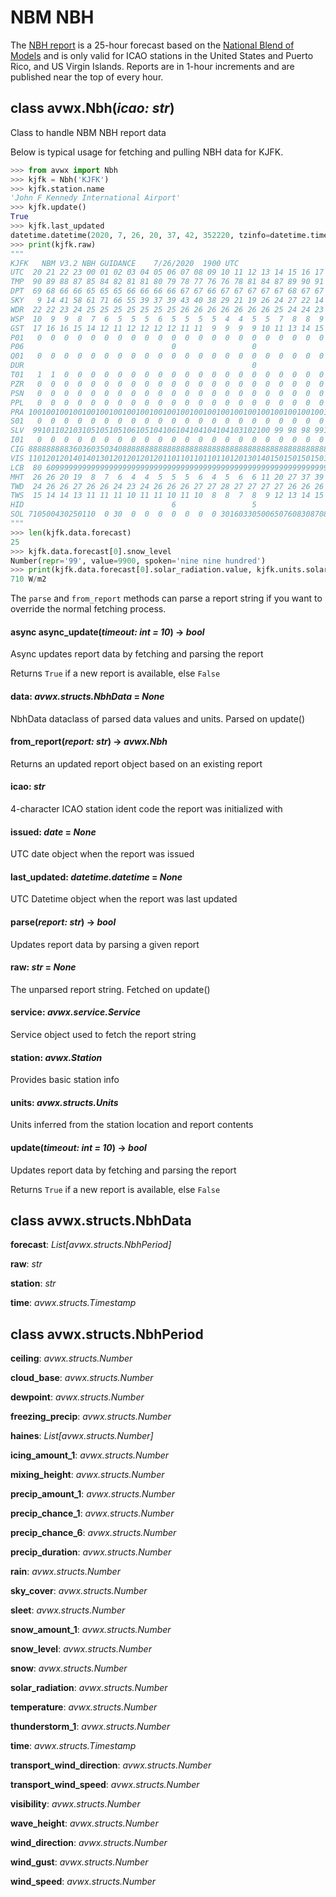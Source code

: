 # NBM NBH

The [NBH report](https://www.weather.gov/mdl/nbm_textcard_v32#nbh) is a 25-hour forecast based on the [National Blend of Models](https://www.weather.gov/mdl/nbm_home) and is only valid for ICAO stations in the United States and Puerto Rico, and US Virgin Islands. Reports are in 1-hour increments and are published near the top of every hour.

## class avwx.**Nbh**(*icao: str*)

Class to handle NBM NBH report data

Below is typical usage for fetching and pulling NBH data for KJFK.

```python
>>> from avwx import Nbh
>>> kjfk = Nbh('KJFK')
>>> kjfk.station.name
'John F Kennedy International Airport'
>>> kjfk.update()
True
>>> kjfk.last_updated
datetime.datetime(2020, 7, 26, 20, 37, 42, 352220, tzinfo=datetime.timezone.utc)
>>> print(kjfk.raw)
"""
KJFK   NBM V3.2 NBH GUIDANCE    7/26/2020  1900 UTC
UTC  20 21 22 23 00 01 02 03 04 05 06 07 08 09 10 11 12 13 14 15 16 17 18 19 20
TMP  90 89 88 87 85 84 82 81 81 80 79 78 77 76 76 78 81 84 87 89 90 91 92 92 93
DPT  69 68 66 66 65 65 65 66 66 66 66 67 67 66 67 67 67 67 67 68 67 67 67 67 67
SKY   9 14 41 58 61 71 66 55 39 37 39 43 40 38 29 21 19 26 24 27 22 14 22 26 26
WDR  22 22 23 24 25 25 25 25 25 25 25 26 26 26 26 26 26 26 25 24 24 23 23 22 23
WSP  10  9  9  8  7  6  5  5  5  6  5  5  5  5  4  4  5  5  7  8  8  9 10 10 10
GST  17 16 16 15 14 12 11 12 12 12 12 11 11  9  9  9  9 10 11 13 14 15 16 17 17
P01   0  0  0  0  0  0  0  0  0  0  0  0  0  0  0  0  0  0  0  0  0  0  0  0  0
P06                                 0                 0                 0
Q01   0  0  0  0  0  0  0  0  0  0  0  0  0  0  0  0  0  0  0  0  0  0  0  0  0
DUR                                                   0
T01   1  1  0  0  0  0  0  0  0  0  0  0  0  0  0  0  0  0  0  0  0  0  0  0  0
PZR   0  0  0  0  0  0  0  0  0  0  0  0  0  0  0  0  0  0  0  0  0  0  0  0  0
PSN   0  0  0  0  0  0  0  0  0  0  0  0  0  0  0  0  0  0  0  0  0  0  0  0  0
PPL   0  0  0  0  0  0  0  0  0  0  0  0  0  0  0  0  0  0  0  0  0  0  0  0  0
PRA 100100100100100100100100100100100100100100100100100100100100100100100100100
S01   0  0  0  0  0  0  0  0  0  0  0  0  0  0  0  0  0  0  0  0  0  0  0  0  0
SLV  99101102103105105105106105104106104104104104103102100 99 98 98 99100101102
I01   0  0  0  0  0  0  0  0  0  0  0  0  0  0  0  0  0  0  0  0  0  0  0  0  0
CIG 888888888360360350340888888888888888888888888888888888888888888888888888888
VIS 110120120140140130120120120120110110110110110120130140150150150150150150150
LCB  80 60999999999999999999999999999999999999999999999999999999999999999999999
MHT  26 26 20 19  8  7  6  4  4  5  5  5  6  4  5  6  6 11 20 27 37 39 43 39 31
TWD  24 26 26 27 26 26 24 23 24 26 26 26 27 27 28 27 27 27 27 26 26 26 25 25 24
TWS  15 14 14 13 11 11 11 10 11 11 10 11 10  8  8  7  8  9 12 13 14 15 17 17 16
HID                                 6                 5                 6
SOL 710500430250110  0 30  0  0  0  0  0  0  0 30160330500650760830870870850720
"""
>>> len(kjfk.data.forecast)
25
>>> kjfk.data.forecast[0].snow_level
Number(repr='99', value=9900, spoken='nine nine hundred')
>>> print(kjfk.data.forecast[0].solar_radiation.value, kjfk.units.solar_radiation)
710 W/m2
```

The `parse` and `from_report` methods can parse a report string if you want to override the normal fetching process.

#### async **async_update**(*timeout: int = 10*) -> *bool*

Async updates report data by fetching and parsing the report

Returns `True` if a new report is available, else `False`

#### **data**: *avwx.structs.NbhData* = *None*

NbhData dataclass of parsed data values and units. Parsed on update()

#### **from_report**(*report: str*) -> *avwx.Nbh*

Returns an updated report object based on an existing report

#### **icao**: *str*

4-character ICAO station ident code the report was initialized with

#### **issued**: *date* = *None*

UTC date object when the report was issued

#### **last_updated**: *datetime.datetime* = *None*

UTC Datetime object when the report was last updated

#### **parse**(*report: str*) -> *bool*

Updates report data by parsing a given report

#### **raw**: *str* = *None*

The unparsed report string. Fetched on update()

#### **service**: *avwx.service.Service*

Service object used to fetch the report string

#### **station**: *avwx.Station*

Provides basic station info

#### **units**: *avwx.structs.Units*

Units inferred from the station location and report contents

#### **update**(*timeout: int = 10*) -> *bool*

Updates report data by fetching and parsing the report

Returns `True` if a new report is available, else `False`

## class avwx.structs.**NbhData**

**forecast**: *List[avwx.structs.NbhPeriod]*

**raw**: *str*

**station**: *str*

**time**: *avwx.structs.Timestamp*

## class avwx.structs.**NbhPeriod**

**ceiling**: *avwx.structs.Number*

**cloud_base**: *avwx.structs.Number*

**dewpoint**: *avwx.structs.Number*

**freezing_precip**: *avwx.structs.Number*

**haines**: *List[avwx.structs.Number]*

**icing_amount_1**: *avwx.structs.Number*

**mixing_height**: *avwx.structs.Number*

**precip_amount_1**: *avwx.structs.Number*

**precip_chance_1**: *avwx.structs.Number*

**precip_chance_6**: *avwx.structs.Number*

**precip_duration**: *avwx.structs.Number*

**rain**: *avwx.structs.Number*

**sky_cover**: *avwx.structs.Number*

**sleet**: *avwx.structs.Number*

**snow_amount_1**: *avwx.structs.Number*

**snow_level**: *avwx.structs.Number*

**snow**: *avwx.structs.Number*

**solar_radiation**: *avwx.structs.Number*

**temperature**: *avwx.structs.Number*

**thunderstorm_1**: *avwx.structs.Number*

**time**: *avwx.structs.Timestamp*

**transport_wind_direction**: *avwx.structs.Number*

**transport_wind_speed**: *avwx.structs.Number*

**visibility**: *avwx.structs.Number*

**wave_height**: *avwx.structs.Number*

**wind_direction**: *avwx.structs.Number*

**wind_gust**: *avwx.structs.Number*

**wind_speed**: *avwx.structs.Number*
